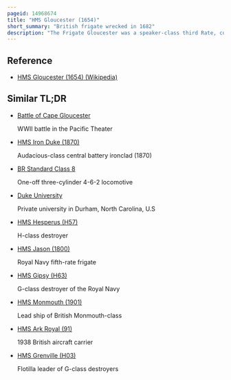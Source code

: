 ```yaml
---
pageid: 14968674
title: "HMS Gloucester (1654)"
short_summary: "British frigate wrecked in 1682"
description: "The Frigate Gloucester was a speaker-class third Rate, commissioned into the Royal Navy as Hms Gloucester after the Restoration of the English Monarchy in 1660. The Ship was ordered in December 1652, built at Limehouse in East London, and launched in 1654. The Warship was transporting James stuart Duke of York to scotland when on 6 may 1682 she struck a Sandbank off the Norfolk Coast and quickly sank. The Duke was among those saved but as many as 250 People drowned including Members of the Royal Party it is believed that James' Intransigence delayed the Evacuation of the Passengers and Crew."
---
```


## Reference

- [HMS Gloucester (1654) (Wikipedia)](https://en.wikipedia.org/?curid=14968674)

## Similar TL;DR

- [Battle of Cape Gloucester](/tldr/en/battle-of-cape-gloucester)

  WWII battle in the Pacific Theater

- [HMS Iron Duke (1870)](/tldr/en/hms-iron-duke-1870)

  Audacious-class central battery ironclad (1870)

- [BR Standard Class 8](/tldr/en/br-standard-class-8)

  One-off three-cylinder 4-6-2 locomotive

- [Duke University](/tldr/en/duke-university)

  Private university in Durham, North Carolina, U.S

- [HMS Hesperus (H57)](/tldr/en/hms-hesperus-h57)

  H-class destroyer

- [HMS Jason (1800)](/tldr/en/hms-jason-1800)

  Royal Navy fifth-rate frigate

- [HMS Gipsy (H63)](/tldr/en/hms-gipsy-h63)

  G-class destroyer of the Royal Navy

- [HMS Monmouth (1901)](/tldr/en/hms-monmouth-1901)

  Lead ship of British Monmouth-class

- [HMS Ark Royal (91)](/tldr/en/hms-ark-royal-91)

  1938 British aircraft carrier

- [HMS Grenville (H03)](/tldr/en/hms-grenville-h03)

  Flotilla leader of G-class destroyers
